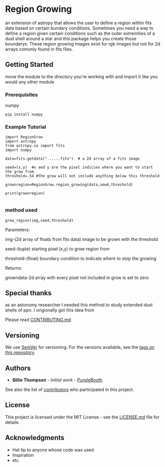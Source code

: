 # Region Growing

an extension of astropy that allows the user to define a region within fits data based on certain bundary conditions.  Sometimes you need a way to define a region given certain conditions such as the outer extremities of a dust shell around a star and this package helps you create those boundarys. These region growing images exist for rgb images but not for 2d arrays comonly found in fits files.



## Getting Started

move the module to the directory you're working with and import it like you would any other module

### Prerequisites

numpy

```
pip install numpy
```


### Example Tutorial
```
import RegionGrow
import astropy
from astropy.io import fits
import numpy

data=fits.getdata("......fits")  # a 2d array of a fits image

seed=(x,y)  #x and y are the pixel indicies where you want to start the grow from
threshold=.54 #the grow will not include anything below this threshold

grownregion=RegionGrow.region_growing(data,seed,threshold)

print(grownregion)


```

### method used

```
grow_region(img,seed,threshold)
```
Parameters:

  img-(2d array of floats from fits data) image to be grown with the threshold
  
  seed-(tuple) starting pixel (x,y) to grow region from
  
  threshold-(float) boundary condition to indicate where to stop the growing
  
Returns:

  growndata-2d array with every pixel not included in grow is set to zero

  


## Special thanks

as an astonomy researcher I needed this method to study extended dust shells of ppn.  I origionally got this idea from 

Please read [CONTRIBUTING.md](https://gist.github.com/PurpleBooth/b24679402957c63ec426) 

## Versioning

We use [SemVer](http://semver.org/) for versioning. For the versions available, see the [tags on this repository](https://github.com/your/project/tags). 

## Authors

* **Billie Thompson** - *Initial work* - [PurpleBooth](https://github.com/PurpleBooth)

See also the list of [contributors](https://github.com/your/project/contributors) who participated in this project.

## License

This project is licensed under the MIT License - see the [LICENSE.md](LICENSE.md) file for details

## Acknowledgments

* Hat tip to anyone whose code was used
* Inspiration
* etc 
